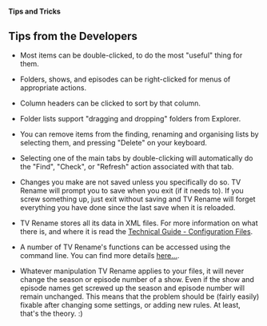 #### Tips and Tricks

## Tips from the Developers
* Most items can be double-clicked, to do the most "useful" thing for them.

* Folders, shows, and episodes can be right-clicked for menus of appropriate actions.

* Column headers can be clicked to sort by that column.

* Folder lists support "dragging and dropping" folders from Explorer.

* You can remove items from the finding, renaming and organising lists by selecting them, and pressing "Delete" on your keyboard.

* Selecting one of the main tabs by double-clicking will automatically do the "Find", "Check", or "Refresh" action associated with that tab.

* Changes you make are not saved unless you specifically do so. TV Rename will prompt you to save when you exit (if it needs to). If you screw something up, just exit without saving and TV Rename will forget everything you have done since the last save when it is reloaded.

* TV Rename stores all its data in XML files. For more information on what there is, and where it is read the [Technical Guide - Configuration Files](technical#configuration-files "Read the Technical Guide").

* A number of TV Rename's functions can be accessed using the command line. You can find more details [here...](cmd-line "Read about Command Line functionality").

* Whatever manipulation TV Rename applies to your files, it will never change the season or episode number of a show. Even if the show and episode names get screwed up the season and episode number will remain unchanged. This means that the problem should be (fairly easily) fixable after changing some settings, or adding new rules. At least, that's the theory. :)
<!--
## Other Tips
* Clicking a green cell in The Actors Grid will launch your browser targeting the actor whose column the green cell is in at the "Internet Move Database" [IMDb.com](http://www.imdb.com "Visit IMDb").
-->